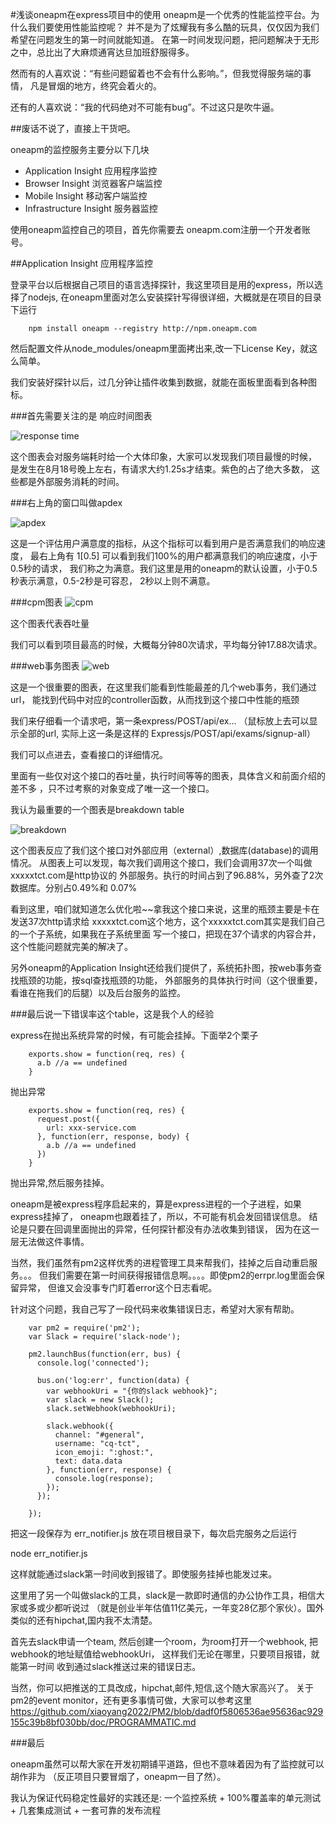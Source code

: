 #浅谈oneapm在express项目中的使用
oneapm是一个优秀的性能监控平台。为什么我们要使用性能监控呢？
并不是为了炫耀我有多么酷的玩具，仅仅因为我们希望在问题发生的第一时间就能知道。
在第一时间发现问题，把问题解决于无形之中，总比出了大麻烦通宵达旦加班舒服得多。

然而有的人喜欢说：“有些问题留着也不会有什么影响。”，但我觉得服务端的事情，
凡是冒烟的地方，终究会着火的。

还有的人喜欢说：“我的代码绝对不可能有bug”。不过这只是吹牛逼。

##废话不说了，直接上干货吧。

oneapm的监控服务主要分以下几块

* Application Insight 应用程序监控
* Browser Insight 浏览器客户端监控
* Mobile Insight 移动客户端监控
* Infrastructure Insight 服务器监控

使用oneapm监控自己的项目，首先你需要去 oneapm.com注册一个开发者账号。

##Application Insight 应用程序监控

登录平台以后根据自己项目的语言选择探针，我这里项目是用的express，所以选择了nodejs, 
在oneapm里面对怎么安装探针写得很详细，大概就是在项目的目录下运行
```
    npm install oneapm --registry http://npm.oneapm.com
```
然后配置文件从node_modules/oneapm里面拷出来,改一下License Key，就这么简单。

我们安装好探针以后，过几分钟让插件收集到数据，就能在面板里面看到各种图标。

###首先需要关注的是 响应时间图表

![response time](http://7u2o75.com1.z0.glb.clouddn.com/94DB5DA2-A820-454A-89A0-AF95DB9DA59E.png)

这个图表会对服务端耗时给一个大体印象，大家可以发现我们项目最慢的时候，
是发生在8月18号晚上左右，有请求大约1.25s才结束。紫色的占了绝大多数，
这些都是外部服务消耗的时间。

###右上角的窗口叫做apdex

![apdex](http://7u2o75.com1.z0.glb.clouddn.com/3A0FC92F-334D-418E-9E8E-17DE55AA5701.png)

这是一个评估用户满意度的指标，从这个指标可以看到用户是否满意我们的响应速度，
最右上角有 1[0.5] 可以看到我们100%的用户都满意我们的响应速度，小于0.5秒的请求，
我们称之为满意。我们这里是用的oneapm的默认设置，小于0.5秒表示满意，0.5-2秒是可容忍，
2秒以上则不满意。

###cpm图表
![cpm](http://7u2o75.com1.z0.glb.clouddn.com/48BF1EC4-2AF5-439F-9FB2-47C298A1275C.png)

这个图表代表吞吐量

我们可以看到项目最高的时候，大概每分钟80次请求，平均每分钟17.88次请求。

###web事务图表
![web](http://7u2o75.com1.z0.glb.clouddn.com/72910B87-0407-43A0-B6E9-CDA403221E64.png)

这是一个很重要的图表，在这里我们能看到性能最差的几个web事务，我们通过url，
能找到代码中对应的controller函数，从而找到这个接口中性能的瓶颈

我们来仔细看一个请求吧，第一条express/POST/api/ex...
（鼠标放上去可以显示全部的url, 实际上这一条是这样的 Expressjs/POST/api/exams/signup-all）

我们可以点进去，查看接口的详细情况。

里面有一些仅对这个接口的吞吐量，执行时间等等的图表，具体含义和前面介绍的差不多
，只不过考察的对象变成了唯一这一个接口。

我认为最重要的一个图表是breakdown table

![breakdown](http://7u2o75.com1.z0.glb.clouddn.com/218645DE-E75D-4550-9FA7-B65E4FE2CBC0.png)

这个图表反应了我们这个接口对外部应用（external）,数据库(database)的调用情况。
从图表上可以发现，每次我们调用这个接口，我们会调用37次一个叫做xxxxxtct.com是http协议的
外部服务。执行的时间占到了96.88%，另外查了2次数据库。分别占0.49%和 0.07%

看到这里，咱们就知道怎么优化啦~~拿我这个接口来说，这里的瓶颈主要是卡在发送37次http请求给
xxxxxtct.com这个地方，这个xxxxxtct.com其实是我们自己的一个子系统，如果我在子系统里面
写一个接口，把现在37个请求的内容合并，这个性能问题就完美的解决了。

另外oneapm的Application Insight还给我们提供了，系统拓扑图，按web事务查找瓶颈的功能，按sql查找瓶颈的功能，
外部服务的具体执行时间（这个很重要，看谁在拖我们的后腿）以及后台服务的监控。

###最后说一下错误率这个table，这是我个人的经验

express在抛出系统异常的时候，有可能会挂掉。下面举2个栗子


```
    exports.show = function(req, res) {
      a.b //a == undefined
    }
```
抛出异常

```
    exports.show = function(req, res) {
      request.post({
        url: xxx-service.com
      }, function(err, response, body) {
        a.b //a == undefined
      })
    } 
```
抛出异常,然后服务挂掉。

oneapm是被express程序启起来的，算是express进程的一个子进程，如果express挂掉了，
oneapm也跟着挂了，所以，不可能有机会发回错误信息。
结论是只要在回调里面抛出的异常，任何探针都没有办法收集到错误，
因为在这一层无法做这件事情。

当然，我们虽然有pm2这样优秀的进程管理工具来帮我们，挂掉之后自动重启服务。。。
但我们需要在第一时间获得报错信息啊。。。。即使pm2的errpr.log里面会保留异常，
但谁又会没事专门盯着error这个日志看呢。

针对这个问题，我自己写了一段代码来收集错误日志，希望对大家有帮助。

```
    var pm2 = require('pm2');
    var Slack = require('slack-node');
    
    pm2.launchBus(function(err, bus) {
      console.log('connected');
    
      bus.on('log:err', function(data) {
        var webhookUri = "{你的slack webhook}";
        var slack = new Slack();
        slack.setWebhook(webhookUri);
    
        slack.webhook({
          channel: "#general",
          username: "cq-tct",
          icon_emoji: ":ghost:",
          text: data.data
        }, function(err, response) {
          console.log(response);
        });
      });

    });
```
把这一段保存为 err_notifier.js 放在项目根目录下，每次启完服务之后运行 

node err_notifier.js

这样就能通过slack第一时间收到报错了。即使服务挂掉也能发过来。 

这里用了另一个叫做slack的工具，slack是一款即时通信的办公协作工具，相信大家或多或少都听说过
（就是创业半年估值11亿美元，一年变28亿那个家伙）。国外类似的还有hipchat,国内我不太清楚。

首先去slack申请一个team, 然后创建一个room，为room打开一个webhook, 
把webhook的地址赋值给webhookUri， 这样我们无论在哪里，只要项目报错，就能第一时间
收到通过slack推送过来的错误日志。

当然，你可以把推送的工具改成，hipchat,邮件,短信,这个随大家高兴了。
关于pm2的event monitor，还有更多事情可做，大家可以参考这里
https://github.com/xiaoyang2022/PM2/blob/dadf0f5806536ae95636ac929155c39b8bf030bb/doc/PROGRAMMATIC.md


###最后

oneapm虽然可以帮大家在开发初期铺平道路，但也不意味着因为有了监控就可以胡作非为
（反正项目只要冒烟了，oneapm一目了然）。

我认为保证代码稳定性最好的实践还是:
一个监控系统 + 100%覆盖率的单元测试 + 几套集成测试 + 一套可靠的发布流程